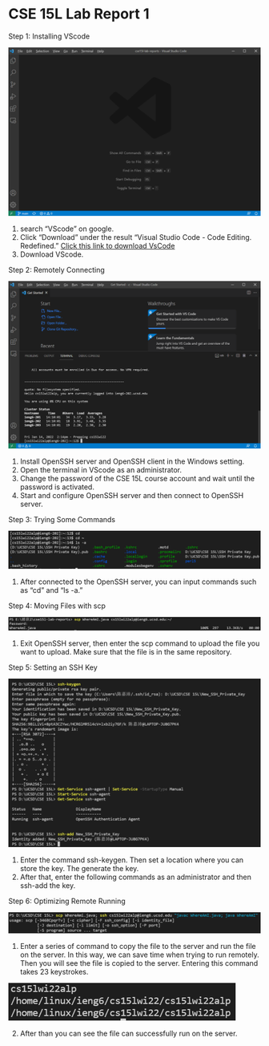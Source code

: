 # CSE 15L Lab Report 1

Step 1: Installing VScode

![Image](Step1.PNG)

1. search “VScode” on google.
2. Click “Download” under the result “Visual Studio Code - Code Editing. Redefined.”
[Click this link to download VsCode](https://code.visualstudio.com/download)
3. Download VScode.

Step 2: Remotely Connecting

![Image](Step2.PNG)

1. Install OpenSSH server and OpenSSH client in the Windows setting.
2. Open the terminal in VScode as an administrator.
3. Change the password of the CSE 15L course account and wait until the password is activated.
4. Start and configure OpenSSH server and then connect to OpenSSH server.

Step 3: Trying Some Commands

![Image](Step3.PNG)

1. After connected to the OpenSSH server, you can input commands such as “cd” and “ls -a.”

Step 4: Moving Files with scp

![Image](Step4.PNG)

1. Exit OpenSSH server, then enter the scp command to upload the file you want to upload. Make sure that the file is in the same repository.

Step 5: Setting an SSH Key

![Image](Step5.PNG)

1. Enter the command ssh-keygen. Then set a location where you can store the key. The generate the key.
2. After that, enter the following commands as an administrator and then ssh-add the key.

Step 6: Optimizing Remote Running

![Image](Step6_1.PNG)

1. Enter a series of command to copy the file to the server and run the file on the server. In this way, we can save time when trying to run remotely.
Then you will see the file is copied to the server. Entering this command takes 23 keystrokes.

![Image](Step6_2.PNG)

2. After than you can see the file can successfully run on the server.
